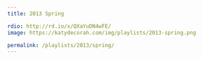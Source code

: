 ```yaml
---
title: 2013 Spring

rdio: http://rd.io/x/QXaYuDN4wFE/
image: https://katydecorah.com/img/playlists/2013-spring.png

permalink: /playlists/2013/spring/
---
```

